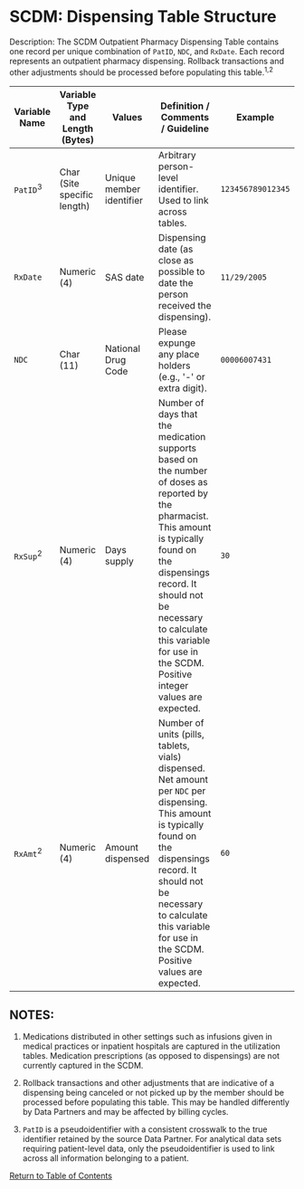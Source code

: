 # SCDM: Dispensing Table Structure

Description: The SCDM Outpatient Pharmacy Dispensing Table contains one record per unique combination of `PatID`, `NDC`, and `RxDate`. Each record represents an outpatient pharmacy dispensing. Rollback transactions and other adjustments should be processed before populating this table.<sup>1,2</sup>

| Variable Name | Variable Type and Length (Bytes) | Values | Definition / Comments / Guideline | Example |
| --- | --- | --- | --- | --- |
| `PatID`<sup>3</sup> | Char (Site specific length) | Unique member identifier | Arbitrary person-level identifier. Used to link across tables. | `123456789012345` |
| `RxDate` | Numeric (4) | SAS date | Dispensing date (as close as possible to date the person received the dispensing). | `11/29/2005` |
| `NDC` | Char (11) | National Drug Code | Please expunge any place holders (e.g., '-' or extra digit). | `00006007431` |
| `RxSup`<sup>2</sup> | Numeric (4) | Days supply | Number of days that the medication supports based on the number of doses as reported by the pharmacist. This amount is typically found on the dispensings record. It should not be necessary to calculate this variable for use in the SCDM. Positive integer values are expected. | `30` |
| `RxAmt`<sup>2</sup> | Numeric (4) | Amount dispensed | Number of units (pills, tablets, vials) dispensed. Net amount per `NDC` per dispensing. This amount is typically found on the dispensings record. It should not be necessary to calculate this variable for use in the SCDM. Positive values are expected. | `60` |

## NOTES:

1. Medications distributed in other settings such as infusions given in medical practices or inpatient hospitals are captured in the utilization tables. Medication prescriptions (as opposed to dispensings) are not currently captured in the SCDM.

2. Rollback transactions and other adjustments that are indicative of a dispensing being canceled or not picked up by the member should be processed before populating this table. This may be handled differently by Data Partners and may be affected by billing cycles.

3. `PatID` is a pseudoidentifier with a consistent crosswalk to the true identifier retained by the source Data Partner. For analytical data sets requiring patient-level data, only the pseudoidentifier is used to link across all information belonging to a patient.

[Return to Table of Contents](atoc_scdm.md) 